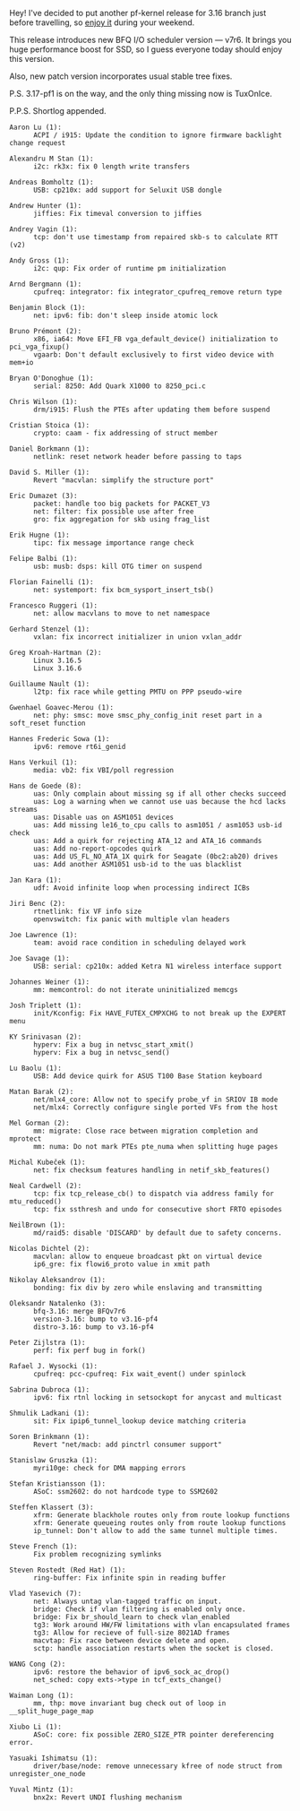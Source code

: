 Hey! I've decided to put another pf-kernel release for 3.16 branch just before
travelling, so [enjoy
it](https://pf.natalenko.name/sources/3.16/patch-3.16-pf4.xz) during your
weekend.  
  
This release introduces new BFQ I/O scheduler version — v7r6. It brings you
huge performance boost for SSD, so I guess everyone today should enjoy this
version.  
  
Also, new patch version incorporates usual stable tree fixes.  
  
P.S. 3.17-pf1 is on the way, and the only thing missing now is TuxOnIce.  
  
P.P.S. Shortlog appended.  
  

    
    
    Aaron Lu (1):  
          ACPI / i915: Update the condition to ignore firmware backlight change request  
      
    Alexandru M Stan (1):  
          i2c: rk3x: fix 0 length write transfers  
      
    Andreas Bomholtz (1):  
          USB: cp210x: add support for Seluxit USB dongle  
      
    Andrew Hunter (1):  
          jiffies: Fix timeval conversion to jiffies  
      
    Andrey Vagin (1):  
          tcp: don't use timestamp from repaired skb-s to calculate RTT (v2)  
      
    Andy Gross (1):  
          i2c: qup: Fix order of runtime pm initialization  
      
    Arnd Bergmann (1):  
          cpufreq: integrator: fix integrator_cpufreq_remove return type  
      
    Benjamin Block (1):  
          net: ipv6: fib: don't sleep inside atomic lock  
      
    Bruno Prémont (2):  
          x86, ia64: Move EFI_FB vga_default_device() initialization to pci_vga_fixup()  
          vgaarb: Don't default exclusively to first video device with mem+io  
      
    Bryan O'Donoghue (1):  
          serial: 8250: Add Quark X1000 to 8250_pci.c  
      
    Chris Wilson (1):  
          drm/i915: Flush the PTEs after updating them before suspend  
      
    Cristian Stoica (1):  
          crypto: caam - fix addressing of struct member  
      
    Daniel Borkmann (1):  
          netlink: reset network header before passing to taps  
      
    David S. Miller (1):  
          Revert "macvlan: simplify the structure port"  
      
    Eric Dumazet (3):  
          packet: handle too big packets for PACKET_V3  
          net: filter: fix possible use after free  
          gro: fix aggregation for skb using frag_list  
      
    Erik Hugne (1):  
          tipc: fix message importance range check  
      
    Felipe Balbi (1):  
          usb: musb: dsps: kill OTG timer on suspend  
      
    Florian Fainelli (1):  
          net: systemport: fix bcm_sysport_insert_tsb()  
      
    Francesco Ruggeri (1):  
          net: allow macvlans to move to net namespace  
      
    Gerhard Stenzel (1):  
          vxlan: fix incorrect initializer in union vxlan_addr  
      
    Greg Kroah-Hartman (2):  
          Linux 3.16.5  
          Linux 3.16.6  
      
    Guillaume Nault (1):  
          l2tp: fix race while getting PMTU on PPP pseudo-wire  
      
    Gwenhael Goavec-Merou (1):  
          net: phy: smsc: move smsc_phy_config_init reset part in a soft_reset function  
      
    Hannes Frederic Sowa (1):  
          ipv6: remove rt6i_genid  
      
    Hans Verkuil (1):  
          media: vb2: fix VBI/poll regression  
      
    Hans de Goede (8):  
          uas: Only complain about missing sg if all other checks succeed  
          uas: Log a warning when we cannot use uas because the hcd lacks streams  
          uas: Disable uas on ASM1051 devices  
          uas: Add missing le16_to_cpu calls to asm1051 / asm1053 usb-id check  
          uas: Add a quirk for rejecting ATA_12 and ATA_16 commands  
          uas: Add no-report-opcodes quirk  
          uas: Add US_FL_NO_ATA_1X quirk for Seagate (0bc2:ab20) drives  
          uas: Add another ASM1051 usb-id to the uas blacklist  
      
    Jan Kara (1):  
          udf: Avoid infinite loop when processing indirect ICBs  
      
    Jiri Benc (2):  
          rtnetlink: fix VF info size  
          openvswitch: fix panic with multiple vlan headers  
      
    Joe Lawrence (1):  
          team: avoid race condition in scheduling delayed work  
      
    Joe Savage (1):  
          USB: serial: cp210x: added Ketra N1 wireless interface support  
      
    Johannes Weiner (1):  
          mm: memcontrol: do not iterate uninitialized memcgs  
      
    Josh Triplett (1):  
          init/Kconfig: Fix HAVE_FUTEX_CMPXCHG to not break up the EXPERT menu  
      
    KY Srinivasan (2):  
          hyperv: Fix a bug in netvsc_start_xmit()  
          hyperv: Fix a bug in netvsc_send()  
      
    Lu Baolu (1):  
          USB: Add device quirk for ASUS T100 Base Station keyboard  
      
    Matan Barak (2):  
          net/mlx4_core: Allow not to specify probe_vf in SRIOV IB mode  
          net/mlx4: Correctly configure single ported VFs from the host  
      
    Mel Gorman (2):  
          mm: migrate: Close race between migration completion and mprotect  
          mm: numa: Do not mark PTEs pte_numa when splitting huge pages  
      
    Michal Kubeček (1):  
          net: fix checksum features handling in netif_skb_features()  
      
    Neal Cardwell (2):  
          tcp: fix tcp_release_cb() to dispatch via address family for mtu_reduced()  
          tcp: fix ssthresh and undo for consecutive short FRTO episodes  
      
    NeilBrown (1):  
          md/raid5: disable 'DISCARD' by default due to safety concerns.  
      
    Nicolas Dichtel (2):  
          macvlan: allow to enqueue broadcast pkt on virtual device  
          ip6_gre: fix flowi6_proto value in xmit path  
      
    Nikolay Aleksandrov (1):  
          bonding: fix div by zero while enslaving and transmitting  
      
    Oleksandr Natalenko (3):  
          bfq-3.16: merge BFQv7r6  
          version-3.16: bump to v3.16-pf4  
          distro-3.16: bump to v3.16-pf4  
      
    Peter Zijlstra (1):  
          perf: fix perf bug in fork()  
      
    Rafael J. Wysocki (1):  
          cpufreq: pcc-cpufreq: Fix wait_event() under spinlock  
      
    Sabrina Dubroca (1):  
          ipv6: fix rtnl locking in setsockopt for anycast and multicast  
      
    Shmulik Ladkani (1):  
          sit: Fix ipip6_tunnel_lookup device matching criteria  
      
    Soren Brinkmann (1):  
          Revert "net/macb: add pinctrl consumer support"  
      
    Stanislaw Gruszka (1):  
          myri10ge: check for DMA mapping errors  
      
    Stefan Kristiansson (1):  
          ASoC: ssm2602: do not hardcode type to SSM2602  
      
    Steffen Klassert (3):  
          xfrm: Generate blackhole routes only from route lookup functions  
          xfrm: Generate queueing routes only from route lookup functions  
          ip_tunnel: Don't allow to add the same tunnel multiple times.  
      
    Steve French (1):  
          Fix problem recognizing symlinks  
      
    Steven Rostedt (Red Hat) (1):  
          ring-buffer: Fix infinite spin in reading buffer  
      
    Vlad Yasevich (7):  
          net: Always untag vlan-tagged traffic on input.  
          bridge: Check if vlan filtering is enabled only once.  
          bridge: Fix br_should_learn to check vlan_enabled  
          tg3: Work around HW/FW limitations with vlan encapsulated frames  
          tg3: Allow for recieve of full-size 8021AD frames  
          macvtap: Fix race between device delete and open.  
          sctp: handle association restarts when the socket is closed.  
      
    WANG Cong (2):  
          ipv6: restore the behavior of ipv6_sock_ac_drop()  
          net_sched: copy exts->type in tcf_exts_change()  
      
    Waiman Long (1):  
          mm, thp: move invariant bug check out of loop in __split_huge_page_map  
      
    Xiubo Li (1):  
          ASoC: core: fix possible ZERO_SIZE_PTR pointer dereferencing error.  
      
    Yasuaki Ishimatsu (1):  
          driver/base/node: remove unnecessary kfree of node struct from unregister_one_node  
      
    Yuval Mintz (1):  
          bnx2x: Revert UNDI flushing mechanism


